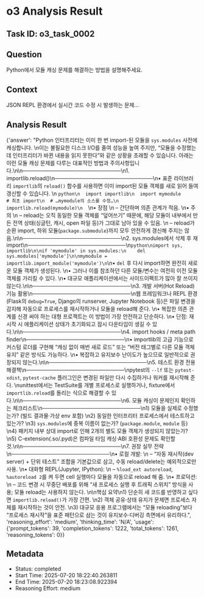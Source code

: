 # o3 Analysis Result

## Task ID: o3_task_0002

## Question
Python에서 모듈 캐싱 문제를 해결하는 방법을 설명해주세요.

## Context
JSON REPL 환경에서 실시간 코드 수정 시 발생하는 문제...

## Analysis Result
{'answer': "Python 인터프리터는 이미 한 번 import-된 모듈을 `sys.modules` 사전에 캐싱합니다.  \n이는 불필요한 디스크 I/O를 줄여 성능을 높여 주지만, “모듈을 수정했는데 인터프리터가 바뀐 내용을 읽지 못한다”와 같은 상황을 초래할 수 있습니다. 아래는 이런 모듈 캐싱 문제를 다루는 대표적인 방법과 주의사항입니다.\n\n──────────────────────────\n1. importlib.reload()\n──────────────────────────\n• 표준 라이브러리 `importlib`의 `reload()` 함수를 사용하면 이미 import된 모듈 객체를 새로 읽어 들여 갱신할 수 있습니다.  \n  ```python\n  import importlib\n  import mymodule          # 최초 import\n  # …mymodule의 소스를 수정…\n  importlib.reload(mymodule)\n  ```\n• 장점  \n  – 간단하며 의존 관계가 적음.  \n• 주의  \n  – reload는 오직 동일한 모듈 객체를 “덮어쓰기” 때문에, 해당 모듈이 내부에서 만든 전역 상태(싱글턴, 캐시, open 파일 등)가 그대로 남아 있을 수 있음.  \n  – reload가 순환 import, 하위 모듈(`package.submodule`)까지 모두 안전하게 갱신해 주지는 않음.\n\n──────────────────────────\n2. sys.modules에서 삭제 후 재import\n──────────────────────────\n```python\nimport sys, importlib\n\nif 'mymodule' in sys.modules:\n    del sys.modules['mymodule']\n\nmymodule = importlib.import_module('mymodule')\n```\n• `del` 후 다시 import하면 완전히 새로운 모듈 객체가 생성된다.  \n• 그러나 이를 참조하던 다른 모듈/변수는 여전히 이전 모듈 객체를 가리킬 수 있다.  \n• 대규모 애플리케이션에서는 사이드이펙트가 많아 잘 쓰이지 않는다.\n\n──────────────────────────\n3. 개발 서버(Hot Reload) 기능 활용\n──────────────────────────\n웹 프레임워크나 REPL 환경(Flask의 `debug=True`, Django의 runserver, Jupyter Notebook 등)은 파일 변경을 감지해 자동으로 프로세스를 재시작하거나 모듈을 reload해 준다.  \n• 복잡한 의존 관계를 신경 써야 하는 대형 프로젝트는 이 방법이 가장 안전하고 단순하다.  \n• 단점: 재시작 시 애플리케이션 상태가 초기화되고 잠시 다운타임이 생길 수 있다.\n\n──────────────────────────\n4. import hooks / meta path finder\n──────────────────────────\n• importlib의 고급 기능으로 커스텀 로더를 구현해 “캐싱 없이 매번 새로 로드” 또는 “버전 태그별로 다른 모듈 객체 유지” 같은 방식도 가능하다.  \n• 복잡하고 유지보수 난이도가 높으므로 일반적으로 권장되지 않는다.\n\n──────────────────────────\n5. 테스트 환경 전용 해결책\n──────────────────────────\npytest의 `--lf` 또는 `pytest-xdist`, `pytest-cache` 플러그인은 변경된 파일만 다시 수집하거나 워커를 재시작해 준다.  \nunittest에서는 TestSuite를 개별 프로세스로 실행하거나, fixture에서 `importlib.reload`를 돌리는 식으로 해결할 수 있다.\n\n──────────────────────────\n6. 모듈 캐싱이 문제인지 확인하는 체크리스트\n──────────────────────────\n1) 모듈을 실제로 수정했는가? (빌드 결과물·가상 env 포함)  \n2) 동일한 인터프리터 프로세스에서 테스트하고 있는가?  \n3) `sys.modules`에 중복 이름이 없는가? (`package.module`, `module` 등)  \n4) 패키지 내부 상대 import로 인해 2개의 별도 모듈 객체가 생성되지 않았는가?  \n5) C-extension(.so/.pyd)은 컴파일 타임 캐싱·ABI 호환성 문제도 확인할 것.\n\n──────────────────────────\n7. 권장 실무 전략\n──────────────────────────\n• 로컬 개발:  \n  – “자동 재시작(dev server) + 단위 테스트” 조합을 기본값으로 삼고, 수동 reload/delete는 예외적으로만 사용.  \n• 대화형 REPL(Jupyter, IPython):  \n  – `%load_ext autoreload`, `%autoreload 2`를 켜 두면 cell 실행마다 모듈을 자동으로 reload 해 줌.  \n• 프로덕션:  \n  – 코드 변경 시 무중단 배포를 위해 “새 프로세스 실행 후 트래픽 스위치” 방식을 사용; 모듈 reload는 사용하지 않는다.  \n\n핵심 요약\n1) 단순히 새 코드를 반영하고 싶다면 `importlib.reload()`가 가장 간편.  \n2) 객체 공유·상태 유지가 문제면 프로세스 자체를 재시작하는 것이 안전.  \n3) 대규모 응용 프로그램에서는 “모듈 reloading”보다 “프로세스 재시작”을 표준 패턴으로 삼는 것이 유지보수·디버깅 측면에서 유리하다.", 'reasoning_effort': 'medium', 'thinking_time': 'N/A', 'usage': {'prompt_tokens': 39, 'completion_tokens': 1222, 'total_tokens': 1261, 'reasoning_tokens': 0}}

## Metadata
- Status: completed
- Start Time: 2025-07-20 18:22:40.263811
- End Time: 2025-07-20 18:23:08.922394
- Reasoning Effort: medium
